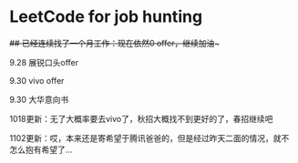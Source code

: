 # LeetCode for job hunting
~~## 已经连续找了一个月工作：现在依然0 offer，继续加油~~~

9.28 展锐口头offer

9.30  vivo  offer

9.30 大华意向书

1018更新：无了大概率要去vivo了，秋招大概找不到更好的了，春招继续吧

1102更新：哎，本来还是寄希望于腾讯爸爸的，但是经过昨天二面的情况，就不怎么抱有希望了...